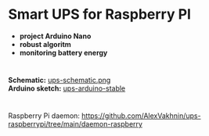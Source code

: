 # Smart UPS for Raspberry PI #
+ **project Arduino Nano**
+ **robust algoritm**
+ **monitoring battery energy**  
#
**Schematic:** [ups-schematic.png](https://github.com/AlexVakhnin/ups-raspberrypi/blob/main/ups-schematic.png)  
**Arduino sketch:** [ups-arduino-stable](https://github.com/AlexVakhnin/ups-raspberrypi/tree/main/ups-arduino-stable)  
#
Raspberry Pi daemon: https://github.com/AlexVakhnin/ups-raspberrypi/tree/main/daemon-raspberry
